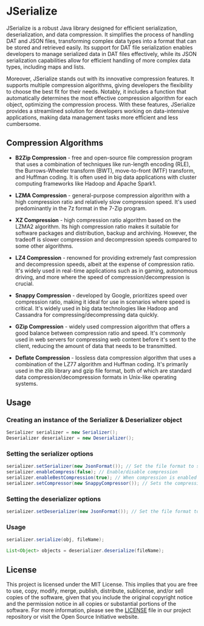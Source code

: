 # JSerialize

JSerialize is a robust Java library designed for efficient serialization, deserialization, and data compression. It simplifies the process of handling DAT and JSON files, transforming complex data types into a format that can be stored and retrieved easily. Its support for DAT file serialization enables developers to manage serialized data in DAT files effectively, while its JSON serialization capabilities allow for efficient handling of more complex data types, including maps and lists.

Moreover, JSerialize stands out with its innovative compression features. It supports multiple compression algorithms, giving developers the flexibility to choose the best fit for their needs. Notably, it includes a function that automatically determines the most effective compression algorithm for each object, optimizing the compression process. With these features, JSerialize provides a streamlined solution for developers working on data-intensive applications, making data management tasks more efficient and less cumbersome.

## Compression Algorithms

- **B2Zip Compression** - free and open-source file compression program that uses a combination of techniques like run-length encoding (RLE), the Burrows-Wheeler transform (BWT), move-to-front (MTF) transform, and Huffman coding. It is often used in big data applications with cluster computing frameworks like Hadoop and Apache Spark​1​.

- **LZMA Compression** - general-purpose compression algorithm with a high compression ratio and relatively slow compression speed. It's used predominantly in the 7z format in the 7-Zip program.

- **XZ Compression** - high compression ratio algorithm based on the LZMA2 algorithm. Its high compression ratio makes it suitable for software packages and distribution, backup and archiving. However, the tradeoff is slower compression and decompression speeds compared to some other algorithms.

- **LZ4 Compression** - renowned for providing extremely fast compression and decompression speeds, albeit at the expense of compression ratio. It's widely used in real-time applications such as in gaming, autonomous driving, and more where the speed of compression/decompression is crucial.

- **Snappy Compression** - developed by Google, prioritizes speed over compression ratio, making it ideal for use in scenarios where speed is critical. It's widely used in big data technologies like Hadoop and Cassandra for compressing/decompressing data quickly.

- **GZip Compression** - widely used compression algorithm that offers a good balance between compression ratio and speed. It's commonly used in web servers for compressing web content before it's sent to the client, reducing the amount of data that needs to be transmitted.

- **Deflate Compression** - lossless data compression algorithm that uses a combination of the LZ77 algorithm and Huffman coding. It's primarily used in the zlib library and gzip file format, both of which are standard data compression/decompression formats in Unix-like operating systems.

## Usage

### Creating an instance of the Serializer & Deserializer object

```java
Serializer serializer = new Serializer();
Deserializer deserializer = new Deserializer();
```

### Setting the serializer options

```java
serializer.setSerializer(new JsonFormat()); // Set the file format to serialize to
serializer.enableCompress(false); // Enable/disable compression
serializer.enableBestCompression(true); // When compression is enabled it uses the best algorithm for the object
serializer.setCompressor(new SnappyCompressor()); // Sets the compression algorithm to be used if bestCompression is disabled
```

### Setting the deserializer options

```java
serializer.setDeserializer(new JsonFormat()); // Set the file format to deserialize from
```

### Usage

```java
serializer.serialize(obj, fileName);

List<Object> objects = deserializer.deserialize(fileName);
```

## License

This project is licensed under the MIT License. This implies that you are free to use, copy, modify, merge, publish, distribute, sublicense, and/or sell copies of the software, given that you include the original copyright notice and the permission notice in all copies or substantial portions of the software. For more information, please see the [LICENSE](LICENSE) file in our project repository or visit the Open Source Initiative website.
